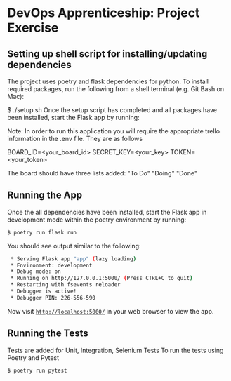 # DevOps Apprenticeship: Project Exercise

## Setting up shell script for installing/updating dependencies

The project uses poetry and flask dependencies for python. To install required packages, run the following from a shell terminal (e.g. Git Bash on Mac):

$ ./setup.sh
Once the setup script has completed and all packages have been installed, start the Flask app by running:

Note: In order to run this application you will require the appropriate trello information in the .env file. They are as follows

BOARD_ID=<your_board_id>
SECRET_KEY=<your_key>
TOKEN=<your_token>

The board should have three lists added:
"To Do"
"Doing"
"Done"

## Running the App

Once the all dependencies have been installed, start the Flask app in development mode within the poetry environment by running:
```bash
$ poetry run flask run
```

You should see output similar to the following:
```bash
 * Serving Flask app "app" (lazy loading)
 * Environment: development
 * Debug mode: on
 * Running on http://127.0.0.1:5000/ (Press CTRL+C to quit)
 * Restarting with fsevents reloader
 * Debugger is active!
 * Debugger PIN: 226-556-590
```

Now visit [`http://localhost:5000/`](http://localhost:5000/) in your web browser to view the app.

## Running the Tests
Tests are added for Unit, Integration, Selenium Tests
To run the tests using Poetry and Pytest
```bash
$ poetry run pytest
```
